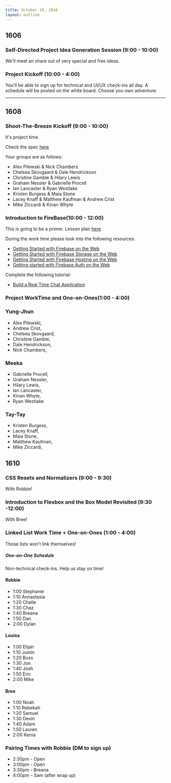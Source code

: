 ```yaml
---
title: October 19, 2016
layout: outline
---
```


## 1606

### Self-Directed Project Idea Generation Session (9:00 - 10:00)

We'll meet an share out of very special and free ideas.

### Project Kickoff (10:00 - 4:00)

You'll be able to sign up for technical and UI/UX check-ins all day. A schedule will be posted on the white board. Choose you own adventure.

***

## 1608

### Shoot-The-Breeze Kickoff (9:00 - 10:00)

It's project time.

Check the spec [here](http://frontend.turing.io/projects/shoot-the-breeze.html)

Your groups are as follows:

* Alex Pilewski & Nick Chambers
* Chelsea Skovgaard & Dale Hendrickson
* Christine Gamble & Hilary Lewis
* Graham Nessler & Gabrielle Procell
* Ian Lancaster & Ryan Westlake
* Kristen Burgess & Maia Stone
* Lacey Knaff & Matthew Kaufman & Andrew Crist  
* Mike Ziccardi & Kinan Whyte 

### Introduction to FireBase(10:00 - 12:00)

This is going to be a primer. Lesson plan [here](http://frontend.turing.io/lessons/firebase-primer.html)

During the work time please look into the following resources.

- [Getting Started with Firebase on the Web](https://www.youtube.com/watch?v=k1D0_wFlXgo)
- [Getting Started with Firebase Storage on the Web](https://www.youtube.com/watch?v=SpxHVrpfGgU&index=13&list=PLl-K7zZEsYLnJVX_0zbKytptZGugPIbJR)
- [Getting Started with Firebase Hosting on the Web](https://www.youtube.com/watch?v=meofoNuK3vo&list=PLl-K7zZEsYLmnJ_FpMOZgyg6XcIGBu2OX&index=11)
- [Getting started with Firebase Auth on the Web](https://www.youtube.com/watch?v=-OKrloDzGpU&list=PLl-K7zZEsYLmnJ_FpMOZgyg6XcIGBu2OX&index=8)

Complete the following tutorial:

- [Build a Real Time Chat Application](https://codelabs.developers.google.com/codelabs/firebase-web/index.html?index=..%2F..%2Findex#0)


### Project WorkTime and One-on-Ones(1:00 - 4:00)

### Yung-Jhun

* Alex Pilewski,
* Andrew Crist,
* Chelsea Skovgaard,
* Christine Gamble,
* Dale Hendrickson,
* Nick Chambers,

### Meeka

* Gabrielle Procell,
* Graham Nessler,
* Hilary Lewis,
* Ian Lancaster,
* Kinan Whyte,
* Ryan Westlake

### Tay-Tay

* Kristen Burgess,
* Lacey Knaff,
* Maia Stone,
* Matthew Kaufman,
* Mike Ziccardi,


## 1610

### CSS Resets and Normalizers (9:00 - 9:30)

With Robbie!

### Introduction to Flexbox and the Box Model Revisited (9:30 -12:00)

With Bree!

### Linked List Work Time + One-on-Ones (1:00 - 4:00)

Those lists won't link themselves!

##### One-on-One Schedule

Non-technical check-ins. Help us stay on time!

#### Robbie

- 1:00 Stephanie
- 1:10 Annastasia
- 1:20 Chelle
- 1:30 Chaz
- 1:40 Breana
- 1:50 Dan
- 2:00 Dylan

#### Louisa

- 1:00 Elijah
- 1:10 Justin
- 1:20 Buss
- 1:30 Jon
- 1:40 Josh
- 1:50 Eric
- 2:00 Mike

#### Bree

- 1:00 Noah
- 1:10 Rebekah
- 1:20 Samuel
- 1:30 Devin
- 1:40 Adam
- 1:50 Lauren
- 2:00 Kenia

### Pairing Times with Robbie (DM to sign up)

* 2:30pm - Open
* 3:00pm - Open
* 3:30pm - Breana
* 4:00pm - Sam (after wrap up)
